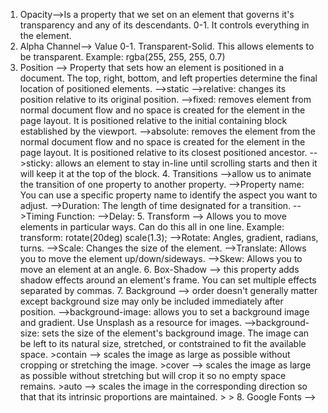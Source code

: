 1. Opacity-->Is a property that we set on an element that governs it's transparency and any of its descendants. 0-1. It controls everything in the element. 
2. Alpha Channel--> Value 0-1. Transparent-Solid. This allows elements to be transparent. Example: rgba(255, 255, 255, 0.7)
3. Position --> Property that sets how an element is positioned in a document. The top, right, bottom, and left properties determine the final location of positioned elements. 
		-->static
		-->relative: changes its position relative to its original position. 
		-->fixed: removes element from normal document flow and no space is created for the element in the page layout. It is positioned relative to the initial containing block established by the viewport. 
		-->absolute: removes the element from the normal document flow and no space is created for the element in the page layout. It is positioned relative to its closest positioned ancestor.
		-->sticky: allows an element to stay in-line until scrolling starts and then it will keep it at the top of the block. 
	4. Transitions -->allow us to animate the transition of one property to another property.
			-->Property name: You can use a specific property name to identify the aspect you want to adjust.
			-->Duration: The length of time designated for a transition.
			-->Timing Function:
			-->Delay: 
	5. Transform --> Allows you to move elements in particular ways. Can do this all in one line. Example: transform: rotate(20deg) scale(1.3);
			-->Rotate: Angles, gradient, radians, turns. 
			-->Scale: Changes the size of the element.
			-->Translate: Allows you to move the element up/down/sideways.
			-->Skew: Allows you to move an element at an angle.
	6. Box-Shadow --> this property adds shadow effects around an element's frame. You can set multiple effects separated by commas. 
	7. Background --> order doesn't generally matter except background size may only be included immediately after position. 
			-->background-image: allows you to set a background image and gradient. Use Unsplash as a resource for images. 
			-->background-size: sets the size of the element's background image. The image can be left to its natural size, stretched, or contstrained to fit the available space. 
					>contain --> scales the image as large as possible without cropping or stretching the image.
					>cover --> scales the image as large as possible without stretching but will crop it so no empty space remains.
					>auto --> scales the image in the corresponding direction so that that its intrinsic proportions are maintained.
					><length>
					><percentage>
	8. Google Fonts --> 